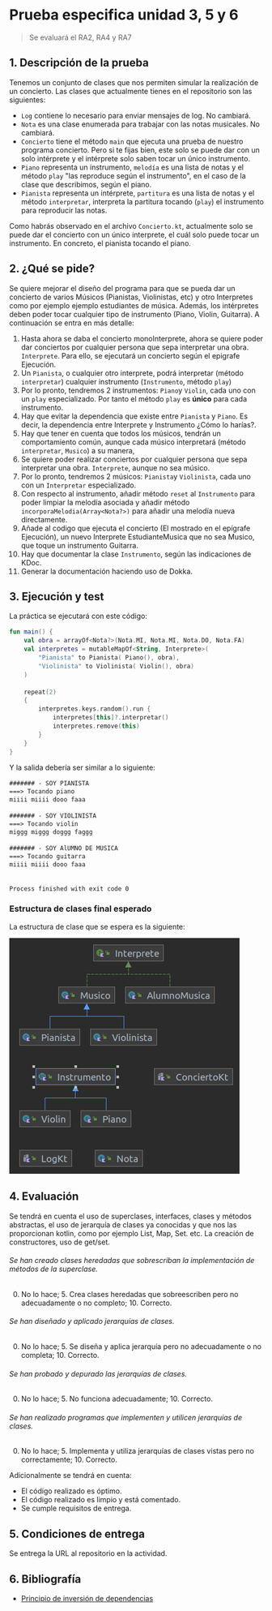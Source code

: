# Prueba especifica unidad 3, 5 y 6

> Se evaluará el RA2, RA4 y RA7

## 1. Descripción de la prueba

Tenemos un conjunto de clases que nos permiten simular la realización de un concierto. Las clases que actualmente tienes en el repositorio son las siguientes:
- `Log` contiene lo necesario para enviar mensajes de log. No cambiará.
- `Nota` es una clase enumerada para trabajar con las notas musicales. No cambiará.
- `Concierto` tiene el método `main` que ejecuta una prueba de nuestro programa concierto. Pero si te fijas bien, este solo se puede dar con un solo intérprete y el intérprete solo saben tocar un único instrumento.
- `Piano` representa un instrumento, `melodía` es una lista de notas y el método `play` "las reproduce según el instrumento", en el caso de la clase que describimos, según el piano.
- `Pianista` representa un intérprete, `partitura` es una lista de notas y el método `interpretar`, interpreta la partitura tocando (`play`) el instrumento para reproducir las notas.

Como habrás observado en el archivo `Concierto.kt`, actualmente solo se puede dar el concierto con un único interprete, el cuál solo puede tocar un instrumento. En concreto, el pianista tocando el piano.


## 2. ¿Qué se pide?

Se quiere mejorar el diseño del programa para que se pueda dar un concierto de varios Músicos (Pianistas, Violinistas, etc) y otro Interpretes como por ejemplo ejemplo estudiantes de música. Además, los intérpretes deben poder tocar cualquier tipo de instrumento (Piano, Violin, Guitarra). A continuación se entra en más detalle:

1. Hasta ahora se daba el concierto monoInterprete, ahora se quiere poder dar conciertos por cualquier persona que sepa interpretar una obra. `Interprete`. Para ello, se ejecutará un concierto según el epigrafe Ejecución.
2. Un `Pianista`, o cualquier otro interprete, podrá interpretar (método `interpretar`) cualquier instrumento (`Instrumento`, método `play`)
3. Por lo pronto, tendremos 2 instrumentos: `Piano`y `Violin`, cada uno con un `play` especializado. Por tanto el método `play` es **único** para cada instrumento.
4. Hay que evitar la dependencia que existe entre `Pianista` y `Piano`. Es decir, la dependencia entre Interprete y Instrumento ¿Cómo lo harías?.
5. Hay que tener en cuenta que todos los músicos, tendrán un comportamiento común, aunque cada músico interpretará (método `interpretar`, `Musico`) a su manera,
6. Se quiere poder realizar conciertos por cualquier persona que sepa interpretar una obra. `Interprete`, aunque no sea músico.
7. Por lo pronto, tendremos 2 músicos: `Pianista`y `Violinista`, cada uno con un `Interpretar` especializado.
8. Con respecto al instrumento, añadir método `reset` al `Instrumento` para poder limpiar la melodía asociada y añadir método `incorporaMelodia(Array<Nota?>)` para añadir una melodía nueva directamente.
9. Añade al codigo que ejecuta el concierto (El mostrado en el epígrafe Ejecución), un nuevo Interprete EstudianteMusica que no sea Musico, que toque un instrumento Guitarra.
10. Hay que documentar la clase `Instrumento`, según las indicaciones de KDoc.
11. Generar la documentación haciendo uso de Dokka.

## 3. Ejecución y test
La práctica se ejecutará con este código:
```kotlin
fun main() {
    val obra = arrayOf<Nota?>(Nota.MI, Nota.MI, Nota.DO, Nota.FA)
    val interpretes = mutableMapOf<String, Interprete>(
        "Pianista" to Pianista( Piano(), obra),
        "Violinista" to Violinista( Violin(), obra)
    )

    repeat(2)
    {
        interpretes.keys.random().run {
            interpretes[this]?.interpretar()
            interpretes.remove(this)
        }
    }
}
```
Y la salida debería ser similar a lo siguiente:

```
####### - SOY PIANISTA
===> Tocando piano
miiii miiii dooo faaa 

####### - SOY VIOLINISTA
===> Tocando violin
miggg miggg doggg faggg 

####### - SOY AlUMNO DE MUSICA
===> Tocando guitarra
miiii miiii dooo faaa 


Process finished with exit code 0

```
### Estructura de clases final esperado

La estructura de clase que se espera es la siguiente:

![](./../resources/un5y6/uml.png)

## 4. Evaluación

Se tendrá en cuenta el uso de superclases, interfaces, clases y métodos abstractas, el uso de jerarquía de clases ya conocidas y que nos las proporcionan kotlin, como por ejemplo List, Map, Set. etc. La creación de constructores, uso de get/set.

###### Se han creado clases heredadas que sobrescriban la implementación de métodos de la superclase.
0. No lo hace; 5. Crea clases heredadas que sobreescriben pero no adecuadamente o no completo; 10. Correcto.
###### Se han diseñado y aplicado jerarquías de clases.
0. No lo hace; 5. Se diseña y aplica jerarquía pero no adecuadamente o no completa; 10. Correcto.
###### Se han probado y depurado las jerarquías de clases.
0. No lo hace; 5. No funciona adecuadamente; 10. Correcto.
###### Se han realizado programas que implementen y utilicen jerarquías de clases.
0. No lo hace; 5. Implementa y utiliza jerarquías de clases vistas pero no correctamente; 10. Correcto.


Adicionalmente se tendrá en cuenta:
- El código realizado es óptimo.
- El código realizado es limpio y está comentado.
- Se cumple requisitos de entrega.

## 5. Condiciones de entrega

Se entrega la URL al repositorio en la actividad.

## 6. Bibliografía

- [Principio de inversión de dependencias](https://github.com/revilofe/IESRA-DAM-Prog/blob/master/ejercicios/src/main/kotlin/un6/dip/dip.md)